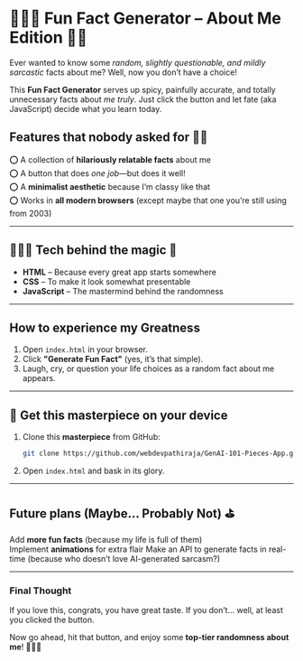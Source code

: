 # 👩🏽‍🌾 Fun Fact Generator – About Me Edition 🫶🏽

Ever wanted to know some *random, slightly questionable, and mildly sarcastic* facts about me? Well, now you don’t have a choice! 

This **Fun Fact Generator** serves up spicy, painfully accurate, and totally unnecessary facts about *me truly*. Just click the button and let fate (aka JavaScript) decide what you learn today.  

## **Features that nobody asked for 🤺⛳**
⭕ A collection of **hilariously relatable facts** about me  
⭕ A button that does *one job*—but does it well!  
⭕ A **minimalist aesthetic** because I’m classy like that  
⭕ Works in **all modern browsers** (except maybe that one you’re still using from 2003)  

---

## **👩🏽‍🍳 Tech behind the magic 🍳**  
- **HTML** – Because every great app starts somewhere  
- **CSS** – To make it look somewhat presentable  
- **JavaScript** – The mastermind behind the randomness  

---

## **How to experience my Greatness**  
1. Open `index.html` in your browser.  
2. Click **"Generate Fun Fact"** (yes, it’s that simple).  
3. Laugh, cry, or question your life choices as a random fact about me appears.  

---

## **🔆 Get this masterpiece on your device**  
1. Clone this **masterpiece** from GitHub:  
   ```sh
   git clone https://github.com/webdevpathiraja/GenAI-101-Pieces-App.git
   ```
2. Open `index.html` and bask in its glory.  

---

## **Future plans (Maybe... Probably Not) ⛳️**  
Add **more fun facts** (because my life is full of them)  
Implement **animations** for extra flair 
Make an API to generate facts in real-time (because who doesn’t love AI-generated sarcasm?)  

---

### **Final Thought**  
If you love this, congrats, you have great taste. If you don’t... well, at least you clicked the button.  

Now go ahead, hit that button, and enjoy some **top-tier randomness about me**! 👩🏽‍🚀
